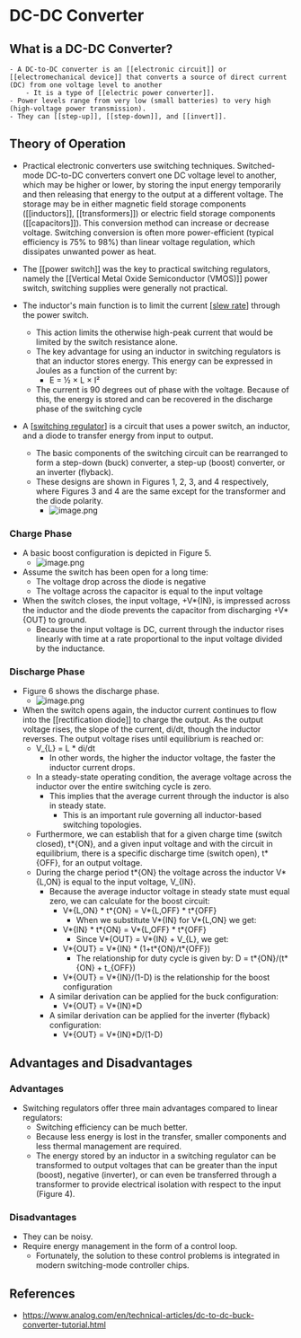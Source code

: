 # DC-DC Converter

## What is a DC-DC Converter?

    - A DC-to-DC converter is an [[electronic circuit]] or [[electromechanical device]] that converts a source of direct current (DC) from one voltage level to another
    	- It is a type of [[electric power converter]].
    - Power levels range from very low (small batteries) to very high (high-voltage power transmission).
    - They can [[step-up]], [[step-down]], and [[invert]].

## Theory of Operation

- Practical electronic converters use switching techniques. Switched-mode DC-to-DC converters convert one DC voltage level to another, which may be higher or lower, by storing the input energy temporarily and then releasing that energy to the output at a different voltage. The storage may be in either magnetic field storage components ([[inductors]], [[transformers]]) or electric field storage components ([[capacitors]]). This conversion method can increase or decrease voltage. Switching conversion is often more power-efficient (typical efficiency is 75% to 98%) than linear voltage regulation, which dissipates unwanted power as heat.
- The [[power switch]] was the key to practical switching regulators, namely the [[Vertical Metal Oxide Semiconductor (VMOS)]] power switch, switching supplies were generally not practical.

- The inductor's main function is to limit the current [[slew rate]] through the power switch.
  - This action limits the otherwise high-peak current that would be limited by the switch resistance alone.
  - The key advantage for using an inductor in switching regulators is that an inductor stores energy. This energy can be expressed in Joules as a function of the current by:
    - E = ½ × L × I²
  - The current is 90 degrees out of phase with the voltage. Because of this, the energy is stored and can be recovered in the discharge phase of the switching cycle
- A [[switching regulator]] is a circuit that uses a power switch, an inductor, and a diode to transfer energy from input to output.
  - The basic components of the switching circuit can be rearranged to form a step-down (buck) converter, a step-up (boost) converter, or an inverter (flyback).
  - These designs are shown in Figures 1, 2, 3, and 4 respectively, where Figures 3 and 4 are the same except for the transformer and the diode polarity.
    - ![image.png](../assets/image_1674522661649_0.png)

### Charge Phase

- A basic boost configuration is depicted in Figure 5.
  - ![image.png](../assets/image_1674523808706_0.png)
- Assume the switch has been open for a long time:
  - The voltage drop across the diode is negative
  - The voltage across the capacitor is equal to the input voltage
- When the switch closes, the input voltage, +V*{IN}, is impressed across the inductor and the diode prevents the capacitor from discharging +V*{OUT} to ground.
  - Because the input voltage is DC, current through the inductor rises linearly with time at a rate proportional to the input voltage divided by the inductance.

### Discharge Phase

- Figure 6 shows the discharge phase.
  - ![image.png](../assets/image_1674524086405_0.png)
- When the switch opens again, the inductor current continues to flow into the [[rectification diode]] to charge the output. As the output voltage rises, the slope of the current, di/dt, though the inductor reverses. The output voltage rises until equilibrium is reached or:
  - V\_{L} = L \* di/dt
    - In other words, the higher the inductor voltage, the faster the inductor current drops.
  - In a steady-state operating condition, the average voltage across the inductor over the entire switching cycle is zero.
    - This implies that the average current through the inductor is also in steady state.
      - This is an important rule governing all inductor-based switching topologies.
  - Furthermore, we can establish that for a given charge time (switch closed), t*{ON}, and a given input voltage and with the circuit in equilibrium, there is a specific discharge time (switch open), t*{OFF}, for an output voltage.
  - During the charge period t*{ON} the voltage across the inductor V*{L,ON} is equal to the input voltage, V\_{IN}.
    - Because the average inductor voltage in steady state must equal zero, we can calculate for the boost circuit:
      - V*{L,ON} \* t*{ON} = V*{L,OFF} \* t*{OFF}
        - When we substitute V*{IN} for V*{L,ON} we get:
      - V*{IN} \* t*{ON} = V*{L,OFF} \* t*{OFF}
        - Since V*{OUT} = V*{IN} + V\_{L}, we get:
      - V*{OUT} = V*{IN} \* (1+t*{ON}/t*{OFF})
        - The relationship for duty cycle is given by: D = t*{ON}/(t*{ON} + t\_{OFF})
      - V*{OUT} = V*{IN}/(1-D) is the relationship for the boost configuration
    - A similar derivation can be applied for the buck configuration:
      - V*{OUT} = V*{IN}\*D
    - A similar derivation can be applied for the inverter (flyback) configuration:
      - V*{OUT} = V*{IN}\*D/(1-D)

## Advantages and Disadvantages

### Advantages

- Switching regulators offer three main advantages compared to linear regulators:
  - Switching efficiency can be much better.
  - Because less energy is lost in the transfer, smaller components and less thermal management are required.
  - The energy stored by an inductor in a switching regulator can be transformed to output voltages that can be greater than the input (boost), negative (inverter), or can even be transferred through a transformer to provide electrical isolation with respect to the input (Figure 4).

### Disadvantages

- They can be noisy.
- Require energy management in the form of a control loop.
  - Fortunately, the solution to these control problems is integrated in modern switching-mode controller chips.

## References

- https://www.analog.com/en/technical-articles/dc-to-dc-buck-converter-tutorial.html


[//begin]: # "Autogenerated link references for markdown compatibility"
[slew rate]: <slew rate> "slew rate"
[switching regulator]: <switching regulator> "Switching Regulator"
[//end]: # "Autogenerated link references"
